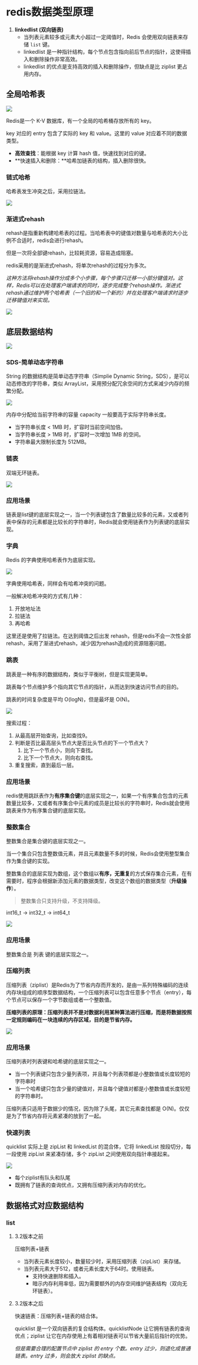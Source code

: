 # redis数据类型原理

1. **linkedlist (双向链表)**
    - 当列表元素较多或元素大小超过一定阈值时，Redis 会使用双向链表来存储 `list` 键。
    - linkedlist 是一种指针结构，每个节点包含指向前后节点的指针，这使得插入和删除操作非常高效。
    - linkedlist 的优点是支持高效的插入和删除操作，但缺点是比 ziplist 更占用内存。

## 全局哈希表

![](https://s2.loli.net/2025/06/16/bz1WRqKHCdLQBut.png)

Redis是一个 K-V 数据库，有一个全局的哈希桶存放所有的 key。

key 对应的 entry 包含了实际的 key 和 value。这里的 value 对应着不同的数据类型。

- **高效查找**：能根据 key 计算 hash 值，快速找到对应的键。
- **快速插入和删除：**哈希加链表的结构，插入删除很快。

### 链式哈希

哈希表发生冲突之后，采用拉链法。

![](https://s2.loli.net/2025/06/16/hzwoWka2IT8DFUJ.png)

### 渐进式rehash

rehash是指重新构建哈希表的过程。当哈希表中的键值对数量与哈希表的大小比例不合适时，redis会进行rehash。

但是一次将全部键rehash，比较耗资源，容易造成阻塞。

redis采用的是渐进式rehash，将单次rehash的过程分为多次。

*这种方法将rehash操作分成多个小步骤，每个步骤只迁移一小部分键值对。这样，Redis可以在处理客户端请求的同时，逐步完成整个rehash操作。渐进式rehash通过维护两个哈希表（一个旧的和一个新的）并在处理客户端请求时逐步迁移键值对来实现。*

![](https://s2.loli.net/2025/06/16/nB9dwQpM6LER7Gu.png)

## 底层数据结构

![](https://s2.loli.net/2025/06/16/LdUsTjq8GlWDpEV.png)

### SDS-简单动态字符串

String 的数据结构是简单动态字符串（Simplie Dynamic String，SDS），是可以动态修改的字符串，类似 ArrayList，采用预分配冗余空间的方式来减少内存的频繁分配。

![](https://s2.loli.net/2025/06/16/Z3ilGqIWJ9yhUOk.png)

内存中分配给当前字符串的容量 capacity 一般要高于实际字符串长度。

- 当字符串长度 < 1MB 时，扩容时当前空间加倍。
- 当字符串长度 > 1MB 时，扩容时一次增加 1MB 的空间。
- 字符串最大限制长度为 512MB。

### 链表

双端无环链表。

![](https://s2.loli.net/2025/06/16/eD8XcCxQwhJ1mZU.png)

### 应用场景

链表是list键的底层实现之一，当一个列表键包含了数量比较多的元素，又或者列表中保存的元素都是比较长的字符串时，Redis就会使用链表作为列表键的底层实现。

### 字典

Redis 的字典使用哈希表作为底层实现。

![](https://s2.loli.net/2025/06/16/w8MkKRXPJT4reZI.png)

字典使用哈希表，同样会有哈希冲突的问题。

一般解决哈希冲突的方式有几种：

1. 开放地址法
2. 拉链法
3. 再哈希

这里还是使用了拉链法。在达到阈值之后出发 rehash，但是redis不会一次性全部rehash，采用了渐进式rehash，减少因为rehash造成的资源阻塞问题。

### 跳表

跳表是一种有序的数据结构，类似于平衡树，但是实现更简单。

跳表每个节点维护多个指向其它节点的指针，从而达到快速访问节点的目的。

跳表的时间复杂度是平均 O(logN)，但是最坏是 O(N)。

![](https://s2.loli.net/2025/06/16/e5SNqmr4iKBDWXZ.png)

搜索过程：

1. 从最高层开始查询，比如查找9。
2. 判断是否比最高层头节点大是否比头节点的下一个节点大？
    1. 比下一个节点小，则向下查找。
    2. 比下一个节点大，则向右查找。
3. 重复搜索，直到最后一层。

### 应用场景

redis使用跳跃表作为**有序集合键**的底层实现之一，如果一个有序集合包含的元素数量比较多，又或者有序集合中元素的成员是比较长的字符串时，Redis就会使用跳表来作为有序集合键的底层实现。

### 整数集合

整数集合是集合键的底层实现之一。

当一个集合只包含整数值元素，并且元素数量不多的时候，Redis会使用整型集合作为集合键的实现。

整数集合的底层实现为数组，这个数组以**有序，无重复**的方式保存集合元素，在有需要时，程序会根据新添加元素的数据类型，改变这个数组的数据类型（**升级操作**）。

> 整数集合只支持升级，不支持降级。
> 

int16_t → int32_t → int64_t

![](https://s2.loli.net/2025/06/16/dWnCKGqsL3XM4kA.png)

### 应用场景

整数集合是 列表 键的底层实现之一。

### 压缩列表

压缩列表（ziplist）是Redis为了节省内存而开发的，是由一系列特殊编码的连续内存块组成的顺序型数据结构，一个压缩列表可以包含任意多个节点（entry），每个节点可以保存一个字节数组或者一个整数值。

**压缩列表的原理：压缩列表并不是对数据利用某种算法进行压缩，而是将数据按照一定规则编码在一块连续的内存区域，目的是节省内存。**

![](https://s2.loli.net/2025/06/16/RujZvBMVzEIbrlT.png)

### 应用场景

压缩列表时列表键和哈希键的底层实现之一。

- 当一个列表键只包含少量列表项，并且每个列表项都是小整数值或长度较短的字符串时
- 当一个哈希键只包含少量的键值对，并且每个键值对都是小整数值或长度较短的字符串时。

压缩列表只适用于数据少的情况，因为除了头尾，其它元素查找都是 O(N)。仅仅是为了节省内存将元素紧凑的放到了一起。

### 快速列表

quicklist 实际上是 zipList 和 linkedList 的混合体，它将 linkedList 按段切分，每一段使用 zipList 来紧凑存储，多个 zipList 之间使用双向指针串接起来。

![](https://s2.loli.net/2025/06/16/xsBJpbuvR9k2ajc.png)

- 每个ziplist有队头和队尾
- 既拥有了链表的查询优点，又拥有压缩列表对内存的优化。

## 数据格式对应数据结构

### list

1. 3.2版本之前
   
    压缩列表+链表
    
    - 当列表元素长度较小，数量较少时，采用压缩列表（zipList）来存储。
    - 当列表元素大于512，或者元素长度大于64时。使用链表。
        - 支持快速删除和插入。
        - 暗示内存利用率低，因为需要额外的内存空间维护链表结构（双向无环链表）。
2. 3.2版本之后
   
    快速链表：压缩列表+链表的结合体。
    
    quicklist 是一个双向链表的复合结构体。quicklistNode 让它拥有链表的查询优点；ziplist 让它在内存使用上有着相对链表可以节省大量前后指针的优势。
    
    *但是需要合理的配置节点中 ziplist 的 entry 个数。entry 过少，则退化成普通链表。entry 过多，则会放大 ziplist 的缺点。*